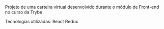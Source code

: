 Projeto de uma carteira virtual desenvolvido durante o módulo de Front-end no curso da Trybe 

Tecnologias utilizadas:
React
Redux 